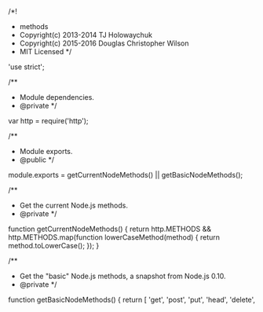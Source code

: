 /*!
 * methods
 * Copyright(c) 2013-2014 TJ Holowaychuk
 * Copyright(c) 2015-2016 Douglas Christopher Wilson
 * MIT Licensed
 */

'use strict';

/**
 * Module dependencies.
 * @private
 */

var http = require('http');

/**
 * Module exports.
 * @public
 */

module.exports = getCurrentNodeMethods() || getBasicNodeMethods();

/**
 * Get the current Node.js methods.
 * @private
 */

function getCurrentNodeMethods() {
  return http.METHODS && http.METHODS.map(function lowerCaseMethod(method) {
    return method.toLowerCase();
  });
}

/**
 * Get the "basic" Node.js methods, a snapshot from Node.js 0.10.
 * @private
 */

function getBasicNodeMethods() {
  return [
    'get',
    'post',
    'put',
    'head',
    'delete',
  
